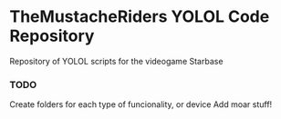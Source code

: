 # TheMustacheRiders YOLOL Code Repository
Repository of YOLOL scripts for the videogame Starbase

### TODO
Create folders for each type of funcionality, or device
Add moar stuff!
